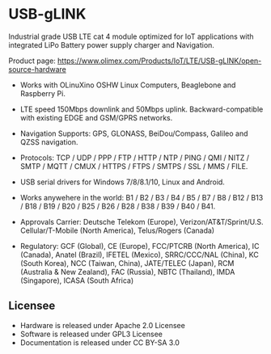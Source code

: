 # USB-gLINK

Industrial grade USB LTE cat 4 module optimized for IoT applications with integrated LiPo Battery power supply charger and Navigation.

Product page: https://www.olimex.com/Products/IoT/LTE/USB-gLINK/open-source-hardware

* Works with OLinuXino OSHW Linux Computers, Beaglebone and Raspberry Pi.

* LTE speed 150Mbps downlink and 50Mbps uplink. Backward-compatible with existing EDGE and GSM/GPRS networks.

* Navigation Supports: GPS, GLONASS, BeiDou/Compass, Galileo and QZSS navigation.

* Protocols: TCP / UDP / PPP / FTP / HTTP / NTP / PING / QMI / NITZ / SMTP / MQTT / CMUX / HTTPS / FTPS / SMTPS / SSL / MMS / FILE.

* USB serial drivers for Windows 7/8/8.1/10, Linux and Android.

* Works anywehere in the world: B1 / B2 / B3 / B4 / B5 / B7 / B8 / B12 / B13 / B18 / B19 / B20 / B25 / B26 / B28 / B38 / B39 / B40 / B41.

* Approvals Carrier: Deutsche Telekom (Europe), Verizon/AT&T/Sprint/U.S. Cellular/T-Mobile (North America), Telus/Rogers (Canada)

* Regulatory: GCF (Global), CE (Europe), FCC/PTCRB (North America), IC (Canada), Anatel (Brazil), IFETEL (Mexico), SRRC/CCC/NAL (China), KC (South Korea), NCC (Taiwan, China), JATE/TELEC (Japan), RCM (Australia & New Zealand), FAC (Russia), NBTC (Thailand), IMDA (Singapore), ICASA (South Africa)

## Licensee
* Hardware is released under Apache 2.0 Licensee
* Software is released under GPL3 Licensee
* Documentation is released under CC BY-SA 3.0
